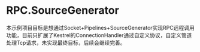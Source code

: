 # RPC.SourceGenerator

本示例项目目标是想通过Socket+Pipelines+SourceGenerator实现RPC远程调用功能，目前只扩展了Kestrel的ConnectionHandler通过自定义协议，自定义管道处理Tcp请求，未实现最终目标，后续会继续完善。
